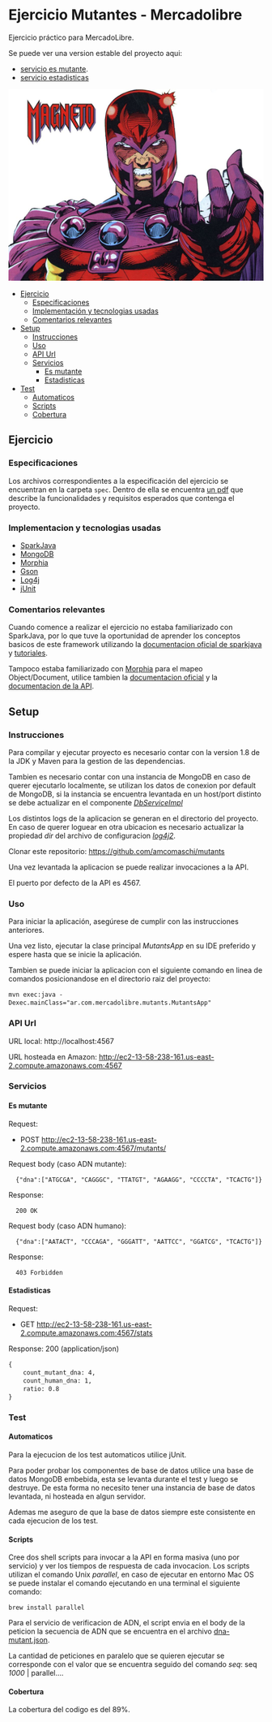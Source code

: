 # Ejercicio Mutantes - Mercadolibre

Ejercicio práctico para MercadoLibre. 

Se puede ver una version estable del proyecto aqui:

- [servicio es mutante](http://ec2-13-58-238-161.us-east-2.compute.amazonaws.com:4567/mutant/).
- [servicio estadisticas](http://ec2-13-58-238-161.us-east-2.compute.amazonaws.com:4567/stats)

![Magneto_image](doc/images/magneto.jpg)

- [Ejercicio](#ejercicio)
  - [Especificaciones](#especificaciones)
  - [Implementación y tecnologias usadas](#implementaci%C3%B3n-y-tecnologias-usadas)
  - [Comentarios relevantes](#comentarios-relevantes)
- [Setup](#setup)
  - [Instrucciones](#instrucciones)
  - [Uso](#uso)
  - [API Url](#api)
  - [Servicios](#servicios)
    - [Es mutante](#es-mutante)
    - [Estadisticas](#estadisticas)
- [Test](#test)
  - [Automaticos](#automaticos)
  - [Scripts](#scripts)
  - [Cobertura](#covertura)

## Ejercicio

### Especificaciones

Los archivos correspondientes a la especificación del ejercicio se encuentran en la carpeta `spec`. Dentro de ella
se encuentra [un pdf](./spec/Examen%20Mercadolibre%202017.pdf) que describe la funcionalidades y requisitos esperados
que contenga el proyecto.

### Implementacion y tecnologias usadas

- [SparkJava](http://sparkjava.com)
- [MongoDB](https://www.mongodb.com)
- [Morphia](https://mongodb.github.io/morphia/)
- [Gson](https://github.com/google/gson)
- [Log4j](https://logging.apache.org/log4j/2.x/)
- [jUnit](http://junit.org/junit5/)

### Comentarios relevantes
Cuando comence a realizar el ejercicio no estaba familiarizado con SparkJava, por lo que tuve la oportunidad de aprender
los conceptos basicos de este framework utilizando la [documentacion oficial de sparkjava](http://sparkjava.com/documentation) y 
[tutoriales](http://sparkjava.com/tutorials/).

Tampoco estaba familiarizado con [Morphia](https://mongodb.github.io/morphia/) para el mapeo Object/Document, utilice 
tambien la [documentacion oficial](http://mongodb.github.io/morphia/1.3/) y la 
[documentacion de la API](http://mongodb.github.io/morphia/1.3/javadoc/).


## Setup

### Instrucciones
Para compilar y ejecutar proyecto es necesario contar con la version 1.8 de la JDK y Maven para la gestion de las dependencias.

Tambien es necesario contar con una instancia de MongoDB en caso de querer ejecutarlo localmente, se utilizan los datos de conexion por default de MongoDB, 
si la instancia se encuentra levantada en un host/port distinto se debe actualizar en el componente
_[DbServiceImpl](./src/main/java/ar/com/mercadolibre/mutants/services/impl/DbServiceImpl.java)_


Los distintos logs de la aplicacion se generan en el directorio del proyecto.
En caso de querer loguear en otra ubicacion es necesario actualizar la propiedad _*dir*_ del archivo de configuracion _[log4j2](./src/main/resources/log4j2.xml)_.

Clonar este repositorio: https://github.com/amcomaschi/mutants

Una vez levantada la aplicacion se puede realizar invocaciones a la API.

El puerto por defecto de la API es 4567.

### Uso

Para iniciar la aplicación, asegúrese de cumplir con las instrucciones anteriores. 

Una vez listo, ejecutar la clase principal _MutantsApp_ en su IDE preferido y espere hasta que se inicie la aplicación.

Tambien se puede iniciar la aplicacion con el siguiente comando en linea de comandos posicionandose en el directorio raiz
del proyecto:
```
mvn exec:java -Dexec.mainClass="ar.com.mercadolibre.mutants.MutantsApp"
```

### API Url

URL local: http://localhost:4567

URL hosteada en Amazon: http://ec2-13-58-238-161.us-east-2.compute.amazonaws.com:4567

### Servicios
#### Es mutante

Request: 
- POST http://ec2-13-58-238-161.us-east-2.compute.amazonaws.com:4567/mutants/

Request body (caso ADN mutante):

```
  {"dna":["ATGCGA", "CAGGGC", "TTATGT", "AGAAGG", "CCCCTA", "TCACTG"]}
```

Response:

```
  200 OK
```
Request body (caso ADN humano):

```
  {"dna":["AATACT", "CCCAGA", "GGGATT", "AATTCC", "GGATCG", "TCACTG"]}
```

Response:

```
  403 Forbidden
```

#### Estadisticas

Request: 
- GET http://ec2-13-58-238-161.us-east-2.compute.amazonaws.com:4567/stats

Response: 200 (application/json)

```
{
    count_mutant_dna: 4,
    count_human_dna: 1,
    ratio: 0.8
}
```

### Test

#### Automaticos

Para la ejecucion de los test automaticos utilice jUnit.

Para poder probar los componentes de base de datos utilice una base de datos MongoDB embebida, esta se levanta durante 
el test y luego se destruye.
De esta forma no necesito tener una instancia de base de datos levantada, ni hosteada en algun servidor.

Ademas me aseguro de que la base de datos siempre este consistente en cada ejecucion de los test.

#### Scripts

Cree dos shell scripts para invocar a la API en forma masiva (uno por servicio) y ver los tiempos de respuesta de cada 
invocacion.
Los scripts utilizan el comando Unix _parallel_, en caso de ejecutar en entorno Mac OS se puede instalar el comando 
ejecutando en una terminal el siguiente comando: 

```
brew install parallel
```

Para el servicio de verificacion de ADN, el script envia en el body de la peticion la secuencia de ADN que se encuentra
en el archivo [dna-mutant.json](./scripts/invoke-mutants.sh).

La cantidad de peticiones en paralelo que se quieren ejecutar se corresponde con el valor que se encuentra seguido del 
comando _seq_: seq *1000* | parallel....

#### Cobertura

La cobertura del codigo es del 89%.
